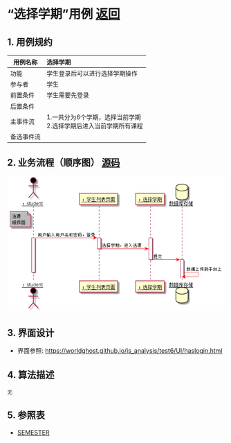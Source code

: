 # “选择学期”用例 [返回](../README.md)
## 1. 用例规约

|用例名称|选择学期|
|-------|:-------------|
|功能|学生登录后可以进行选择学期操作|
|参与者|学生|
|前置条件|学生需要先登录|
|后置条件| |
|主事件流| 1.一共分为6个学期，选择当前学期<br>2.选择学期后进入当前学期所有课程|
|备选事件流| |

## 2. 业务流程（顺序图） [源码](../选择学期顺序图.puml)
![sequence1](../useCase/选择学期顺序图.png) 

## 3. 界面设计
- 界面参照: https://worldghost.github.io/is_analysis/test6/UI/haslogin.html


## 4. 算法描述
    无
    
## 5. 参照表
- [SEMESTER](../dataBaseDesign.md/#SEMESTER)
